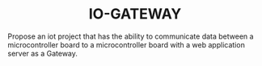 <h1 align="center">IO-GATEWAY</h1>
Propose an iot project that has the ability to communicate data between a microcontroller board to a microcontroller board with a web application server as a Gateway.
